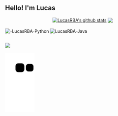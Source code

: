 ## Hello! I'm Lucas 

<div align="center">
  <a href="https://github.com/LucasRBA">
 <img align="center" src="https://github-readme-stats.vercel.app/api?username=LucasRBA&show_icons=true&include_all_commits=true&theme=buefy&hide_border=true" alt="LucasRBA's github stats" /></a> <img align="center" src="https://github-readme-stats.vercel.app/api/top-langs/?username=LucasRBA&layout=compact&theme=dark&hide_border=true" /></a> 
</div>

<div style="display: inline_block"><br>
  <img align="center" alt="-LucasRBA-Python" height="30" width="40" src="https://cdn.jsdelivr.net/gh/devicons/devicon/icons/python/python-original.svg" />
  <img align="center" alt="LucasRBA-Java" height="30" width="40" src="https://cdn.jsdelivr.net/gh/devicons/devicon/icons/java/java-original.svg" />
 
  
</div>

##

<div> 
  <a href="https://www.linkedin.com/in/https://www.linkedin.com/in/lucas-rafael-bueno-de-arantes-4869b1216//" target="_blank"><img src="https://img.shields.io/badge/-LinkedIn-%230077B5?style=for-the-badge&logo=linkedin&logoColor=white" target="_blank"></a> 
 
  ![Snake animation](https://github.com/LucasRBA/LucasRBA/blob/output/github-contribution-grid-snake.svg)
 
</div>
